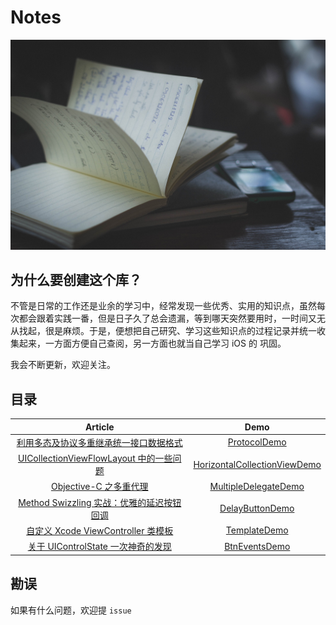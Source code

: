 # Notes

![](contents/images/bg.jpg)

## 为什么要创建这个库？

不管是日常的工作还是业余的学习中，经常发现一些优秀、实用的知识点，虽然每次都会跟着实践一番，但是日子久了总会遗漏，等到哪天突然要用时，一时间又无从找起，很是麻烦。于是，便想把自己研究、学习这些知识点的过程记录并统一收集起来，一方面方便自己查阅，另一方面也就当自己学习 iOS 的 巩固。

我会不断更新，欢迎关注。

## 目录


|                 Article                  |                   Demo                   |
| :--------------------------------------: | :--------------------------------------: |
| [利用多态及协议多重继承统一接口数据格式](https://github.com/ifelseboyxx/xx_Notes/blob/master/contents/Protocol/Protocol.md) | [ProtocolDemo](https://github.com/ifelseboyxx/xx_Notes/tree/master/contents/Protocol/ProtocolDemo) |
| [UICollectionViewFlowLayout 中的一些问题](https://github.com/ifelseboyxx/xx_Notes/blob/master/contents/FlowLayoutQuestion/UICollectionViewFlowLayout_questions.md) | [HorizontalCollectionViewDemo](https://github.com/ifelseboyxx/xx_Notes/tree/master/contents/FlowLayoutQuestion/HorizontalCollectionView) |
| [Objective-C 之多重代理](https://github.com/ifelseboyxx/xx_Notes/blob/master/contents/MultipleDelegate/MultipleDelegate.md) | [MultipleDelegateDemo](https://github.com/ifelseboyxx/xx_Notes/tree/master/contents/MultipleDelegate/MultipleDelegateDemo) |
| [Method Swizzling 实战：优雅的延迟按钮回调](https://github.com/ifelseboyxx/xx_Notes/blob/master/contents/DelayButton/MethodSwizzlingDemo.md) | [DelayButtonDemo](https://github.com/ifelseboyxx/xx_Notes/tree/master/contents/DelayButton/DelayButtonDemo) |
| [自定义 Xcode ViewController 类模板](https://github.com/ifelseboyxx/xx_Notes/blob/master/contents/XcodeTemplate/Xcode-VC-Template.md) | [TemplateDemo](https://github.com/ifelseboyxx/xx_Notes/tree/master/contents/XcodeTemplate/Template/CustomVC.xctemplate) |
| [关于 UIControlState 一次神奇的发现](https://github.com/ifelseboyxx/xx_Notes/blob/master/contents/BtnEvents/UIControlState.md) | [BtnEventsDemo](https://github.com/ifelseboyxx/xx_Notes/tree/master/contents/BtnEvents/BtnEventsDemo) | 



## 勘误

如果有什么问题，欢迎提 `issue`
